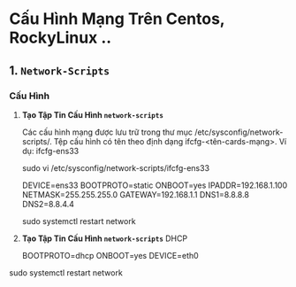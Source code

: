 # Cấu Hình Mạng Trên Centos, RockyLinux .. 

## 1. `Network-Scripts`

### Cấu Hình

1. **Tạo Tập Tin Cấu Hình `network-scripts`**

   Các cấu hình mạng được lưu trữ trong thư mục /etc/sysconfig/network-scripts/. Tệp cấu hình có tên theo định dạng ifcfg-<tên-cards-mạng>. Ví dụ: ifcfg-ens33

   sudo vi /etc/sysconfig/network-scripts/ifcfg-ens33

      DEVICE=ens33
      BOOTPROTO=static
      ONBOOT=yes
      IPADDR=192.168.1.100
      NETMASK=255.255.255.0
      GATEWAY=192.168.1.1
      DNS1=8.8.8.8
      DNS2=8.8.4.4

   sudo systemctl restart network
            
2. **Tạo Tập Tin Cấu Hình `network-scripts`** DHCP

      BOOTPROTO=dhcp
      ONBOOT=yes
      DEVICE=eth0
   
sudo systemctl restart network

